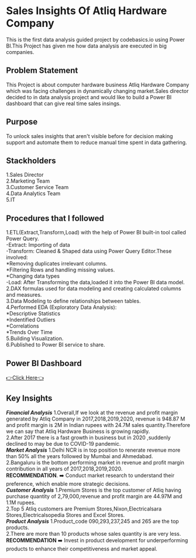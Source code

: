 # Sales Insights Of Atliq Hardware Company 
This is the first data analysis guided project by codebasics.io using Power BI.This Project has given me how data analysis are executed in big companies.
## Problem Statement 
This Project is about computer hardware business Atliq Hardware Company which was facing challenges in dynamically changing market.Sales director decided to in data analysis project and would like to build a Power BI dashboard that can give real time sales insings.
## Purpose
To unlock sales insights that aren't visible before for decision making support and automate them to reduce manual time spent in data gathering.
## Stackholders
1.Sales Director  
2.Marketing Team  
3.Customer Service Team  
4.Data Analytics Team  
5.IT
## Procedures that I followed
1.ETL(Extract,Transform,Load) with the help of Power BI built-in tool called Power Query.  
-Extract: Importing of data  
-Transform: Cleaned & Shaped data using Power Query Editor.These involved:  
    *Removing duplicates irrelevant columns.  
    *Filtering Rows and handling missing values.  
    *Changing data types  
-Load: After Transforming the data,loaded it into the Power BI data model.  
2.DAX formulas used for data modeling and creating calculated columns and measures.  
3.Data Modeling to define relationships between tables.  
4.Performed EDA (Exploratory Data Analysis):  
    *Descriptive Statistics  
    *Indentified Outliers  
    *Correlations  
    *Trends Over Time  
5.Building Visualization.  
6.Published to Power BI service to share.  
## Power BI Dashboard
[👉Click Here👈](https://app.powerbi.com/view?r=eyJrIjoiODI2NDdmN2ItMmZlNC00NWZiLTg3ODItMjYwM2VkNzE0N2QwIiwidCI6ImRmODY3OWNkLWE4MGUtNDVkOC05OWFjLWM4M2VkN2ZmOTVhMCJ9)
## Key Insights 
_**Financial Analysis**_
1.Overall,If we look at the revenue and profit margin generated by Atliq Company in 2017,2018,2019,2020, revenue is 948.87 M and profit margin is 2M in Indian rupees with 24.7M sales quantity.Therefore we can say that Atliq Hardware Business is growing rapidly.  
2.After 2017 there is a fast growth in business but in 2020 ,suddenly declined to  may be due to COVID-19 pandemic.  
_**Market Analysis**_
1.Delhi NCR is in top position to renerate revenue more than 50% all the years followed by Mumbai and Ahmedabad.  
2.Bangaluru is the bottom performing market in revenue and profit margin contribution in all years of 2017,2018,2019,2020.  
__RECOMMENDATION__. 
➡️ Conduct market research to understand their preference, which enable more strategic decisions.  
_**Customer Analysis**_
1.Premium Stores is the top customer of Atliq having purchase quantity of 2,79,000,revenue and profit margin are 44.97M and 1.1M rupees.  
2.Top 5 Atliq customers are Premium Stores,Nixon,Electricalsara Stores,Electricalsopedia Stores and Excel Stores.  
_**Product Analysis**_ 
1.Product_code 090,293,237,245 and 265 are the top products.  
2.There are more than 10 products whose sales quantity is are very less.  
__RECOMMENDATION__
➡️ Invest in product development for underperforming products to enhance their competitiveness and market appeal.  


  
